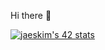 Hi there 👋

[![jaeskim's 42 stats](https://badge42.herokuapp.com/api/stats/vpaladin)](https://github.com/JaeSeoKim/badge42)
